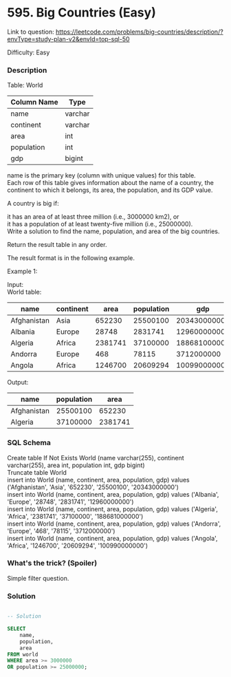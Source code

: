 # 595. Big Countries (Easy)

Link to question: https://leetcode.com/problems/big-countries/description/?envType=study-plan-v2&envId=top-sql-50

Difficulty: Easy

### Description

Table: World


| Column Name | Type    |
|-------------|---------|
| name        | varchar |
| continent   | varchar |
| area        | int     |
| population  | int     |
| gdp         | bigint  |

name is the primary key (column with unique values) for this table.\
Each row of this table gives information about the name of a country, the continent to which it belongs, its area, the population, and its GDP value.
 

A country is big if:

it has an area of at least three million (i.e., 3000000 km2), or\
it has a population of at least twenty-five million (i.e., 25000000).\
Write a solution to find the name, population, and area of the big countries.

Return the result table in any order.

The result format is in the following example.

 

Example 1:

Input: \
World table:

| name        | continent | area    | population | gdp          |
|-------------|-----------|---------|------------|--------------|
| Afghanistan | Asia      | 652230  | 25500100   | 20343000000  |
| Albania     | Europe    | 28748   | 2831741    | 12960000000  |
| Algeria     | Africa    | 2381741 | 37100000   | 188681000000 |
| Andorra     | Europe    | 468     | 78115      | 3712000000   |
| Angola      | Africa    | 1246700 | 20609294   | 100990000000 |

Output: 

| name        | population | area    |
|-------------|------------|---------|
| Afghanistan | 25500100   | 652230  |
| Algeria     | 37100000   | 2381741 |




### SQL Schema
Create table If Not Exists World (name varchar(255), continent varchar(255), area int, population int, gdp bigint)\
Truncate table World\
insert into World (name, continent, area, population, gdp) values ('Afghanistan', 'Asia', '652230', '25500100', '20343000000')\
insert into World (name, continent, area, population, gdp) values ('Albania', 'Europe', '28748', '2831741', '12960000000')\
insert into World (name, continent, area, population, gdp) values ('Algeria', 'Africa', '2381741', '37100000', '188681000000')\
insert into World (name, continent, area, population, gdp) values ('Andorra', 'Europe', '468', '78115', '3712000000')\
insert into World (name, continent, area, population, gdp) values ('Angola', 'Africa', '1246700', '20609294', '100990000000')

### What's the trick? (Spoiler)

Simple filter question.

### Solution

```sql

-- Solution

SELECT
    name,
    population,
    area
FROM world
WHERE area >= 3000000
OR population >= 25000000;
